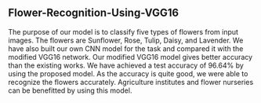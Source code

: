 ## Flower-Recognition-Using-VGG16

The purpose of our model is to classify five types of flowers from input images. The flowers are Sunflower, Rose, Tulip, Daisy, and Lavender. We have also built our own CNN model for the task and compared it with the modified VGG16 network. Our modified VGG16 model gives better accuracy than the existing works. We have achieved a test accuracy of 96.64% by using the proposed model. As the accuracy is quite good, we were able to recognize the flowers accurately. Agriculture institutes and flower nurseries can be benefitted by using this model.
